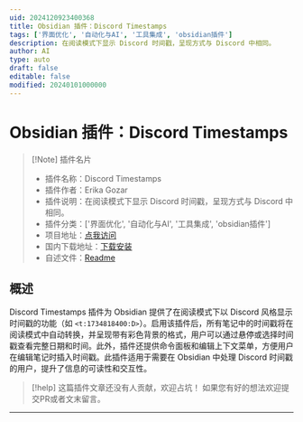 ```yaml
---
uid: 2024120923400368
title: Obsidian 插件：Discord Timestamps
tags: ['界面优化', '自动化与AI', '工具集成', 'obsidian插件']
description: 在阅读模式下显示 Discord 时间戳，呈现方式与 Discord 中相同。
author: AI
type: auto
draft: false
editable: false
modified: 20240101000000
---
```


# Obsidian 插件：Discord Timestamps

> [!Note] 插件名片
> - 插件名称：Discord Timestamps
> - 插件作者：Erika Gozar
> - 插件说明：在阅读模式下显示 Discord 时间戳，呈现方式与 Discord 中相同。
> - 插件分类：['界面优化', '自动化与AI', '工具集成', 'obsidian插件']
> - 项目地址：[点我访问](https://github.com/Erallie/discord-timestamps)
> - 国内下载地址：[下载安装](https://pkmer.cn/products/plugin/pluginMarket/?discord-timestamps)
> - 自述文件：[Readme](https://ghproxy.net/https://raw.githubusercontent.com/Erallie/discord-timestamps/master/README.md)



## 概述

Discord Timestamps 插件为 Obsidian 提供了在阅读模式下以 Discord 风格显示时间戳的功能（如 `<t:1734818400:D>`）。启用该插件后，所有笔记中的时间戳将在阅读模式中自动转换，并呈现带有彩色背景的格式，用户可以通过悬停或选择时间戳查看完整日期和时间。此外，插件还提供命令面板和编辑上下文菜单，方便用户在编辑笔记时插入时间戳。此插件适用于需要在 Obsidian 中处理 Discord 时间戳的用户，提升了信息的可读性和交互性。


> [!help] 
> 这篇插件文章还没有人贡献，欢迎占坑！
> 如果您有好的想法欢迎提交PR或者文末留言。
> 

---



